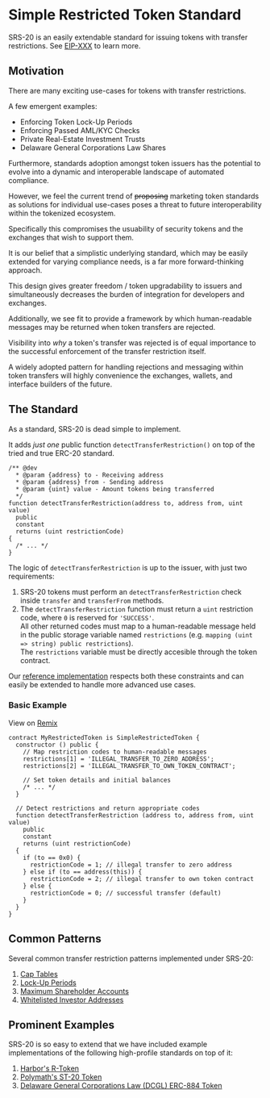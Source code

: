 # Simple Restricted Token Standard

SRS-20 is an easily extendable standard for issuing tokens with transfer restrictions. See [EIP-XXX](#) to learn more.

## Motivation

There are many exciting use-cases for tokens with transfer restrictions.

A few emergent examples:

- Enforcing Token Lock-Up Periods
- Enforcing Passed AML/KYC Checks
- Private Real-Estate Investment Trusts
- Delaware General Corporations Law Shares

Furthermore, standards adoption amongst token issuers has the potential to evolve into a dynamic and interoperable landscape of automated compliance.

However, we feel the current trend of ~~proposing~~ marketing token standards as solutions for individual use-cases poses a threat to future interoperability within the tokenized ecosystem.

Specifically this compromises the usuability of security tokens and the exchanges that wish to support them.

It is our belief that a simplistic underlying standard, which may be easily extended for varying compliance needs, is a far more forward-thinking approach.

This design gives greater freedom / token upgradability to issuers and simultaneously decreases the burden of integration for developers and exchanges.

Additionally, we see fit to provide a framework by which human-readable messages may be returned when token transfers are rejected.

Visibility into _why_ a token's transfer was rejected is of equal importance to the successful enforcement of the transfer restriction itself.

A widely adopted pattern for handling rejections and messaging within token transfers will highly convenience the exchanges, wallets, and interface builders of the future.

## The Standard

As a standard, SRS-20 is dead simple to implement.

It adds _just one_ public function `detectTransferRestriction()` on top of the tried and true ERC-20 standard.

```solidity
/** @dev
  * @param {address} to - Receiving address
  * @param {address} from - Sending address
  * @param {uint} value - Amount tokens being transferred
  */
function detectTransferRestriction(address to, address from, uint value)
  public
  constant
  returns (uint restrictionCode)
{
  /* ... */
}
```

The logic of `detectTransferRestriction` is up to the issuer, with just two requirements:

1.  SRS-20 tokens must perform an `detectTransferRestriction` check inside `transfer` and `transferFrom` methods.
2.  The `detectTransferRestriction` function must return a `uint` restriction code, where `0` is reserved for `'SUCCESS'`.  
    All other returned codes must map to a human-readable message held in the public storage variable named `restrictions` (e.g. `mapping (uint => string) public restrictions`).  
    The `restrictions` variable must be directly accesible through the token contract.

Our [reference implementation](#) respects both these constraints and can easily be extended to handle more advanced use cases.

### Basic Example

View on [Remix](https://remix.ethereum.org/#version=soljson-v0.4.24+commit.e67f0147.js&optimize=true&gist=264272677547fe32d1c2eb2fd8294315)

```solidity
contract MyRestrictedToken is SimpleRestrictedToken {
  constructor () public {
    // Map restriction codes to human-readable messages
    restrictions[1] = 'ILLEGAL_TRANSFER_TO_ZERO_ADDRESS';
    restrictions[2] = 'ILLEGAL_TRANSFER_TO_OWN_TOKEN_CONTRACT';

    // Set token details and initial balances
    /* ... */
  }

  // Detect restrictions and return appropriate codes
  function detectTransferRestriction (address to, address from, uint value)
    public
    constant
    returns (uint restrictionCode)
  {
    if (to == 0x0) {
      restrictionCode = 1; // illegal transfer to zero address
    } else if (to == address(this)) {
      restrictionCode = 2; // illegal transfer to own token contract
    } else {
      restrictionCode = 0; // successful transfer (default)
    }
  }
}
```

## Common Patterns

Several common transfer restriction patterns implemented under SRS-20:

1.  [Cap Tables](#)
2.  [Lock-Up Periods](#)
3.  [Maximum Shareholder Accounts](#)
4.  [Whitelisted Investor Addresses](#)

## Prominent Examples

SRS-20 is so easy to extend that we have included example implementations of the following high-profile standards on top of it:

1.  [Harbor's R-Token](#)
2.  [Polymath's ST-20 Token](#)
3.  [Delaware General Corporations Law (DCGL) ERC-884 Token](#)
